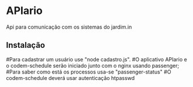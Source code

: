 # APIario

Api para comunicação com os sistemas do jardim.in

## Instalação

#Para cadastrar um usuário use "node cadastro.js". 
#O aplicativo APIario e o codem-schedule serão iniciado junto com o nginx usando passenger;
#Para saber como está os processos usa-se "passenger-status"
#O codem-schedule deverá usar autenticação htpasswd